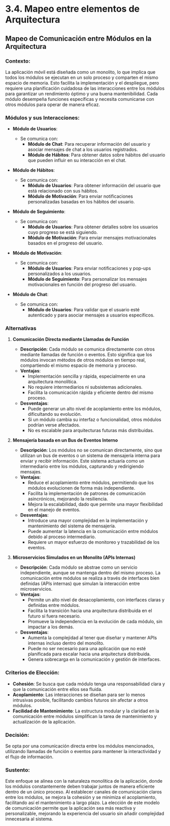 # 3.4. Mapeo entre elementos de Arquitectura

## Mapeo de Comunicación entre Módulos en la Arquitectura

### Contexto:
La aplicación móvil está diseñada como un monolito, lo que implica que todos los módulos se ejecutan en un solo proceso y comparten el mismo espacio de memoria. Esto facilita la implementación y el despliegue, pero requiere una planificación cuidadosa de las interacciones entre los módulos para garantizar un rendimiento óptimo y una buena mantenibilidad. Cada módulo desempeña funciones específicas y necesita comunicarse con otros módulos para operar de manera eficaz.

### Módulos y sus Interacciones:

- **Módulo de Usuarios**:
  - Se comunica con:
    - **Módulo de Chat**: Para recuperar información del usuario y asociar mensajes de chat a los usuarios registrados.
    - **Módulo de Hábitos**: Para obtener datos sobre hábitos del usuario que pueden influir en su interacción en el chat.

- **Módulo de Hábitos**:
  - Se comunica con:
    - **Módulo de Usuarios**: Para obtener información del usuario que está relacionado con sus hábitos.
    - **Módulo de Motivación**: Para enviar notificaciones personalizadas basadas en los hábitos del usuario.

- **Módulo de Seguimiento**:
  - Se comunica con:
    - **Módulo de Usuarios**: Para obtener detalles sobre los usuarios cuyo progreso se está siguiendo.
    - **Módulo de Motivación**: Para enviar mensajes motivacionales basados en el progreso del usuario.

- **Módulo de Motivación**:
  - Se comunica con:
    - **Módulo de Usuarios**: Para enviar notificaciones y pop-ups personalizados a los usuarios.
    - **Módulo de Seguimiento**: Para personalizar los mensajes motivacionales en función del progreso del usuario.

- **Módulo de Chat**:
  - Se comunica con:
    - **Módulo de Usuarios**: Para validar que el usuario esté autenticado y para asociar mensajes a usuarios específicos.

### Alternativas

1. **Comunicación Directa mediante Llamadas de Función**
   - **Descripción**: Cada módulo se comunica directamente con otros mediante llamadas de función o eventos. Esto significa que los módulos invocan métodos de otros módulos en tiempo real, compartiendo el mismo espacio de memoria y proceso.
   - **Ventajas**:
     - Implementación sencilla y rápida, especialmente en una arquitectura monolítica.
     - No requiere intermediarios ni subsistemas adicionales.
     - Facilita la comunicación rápida y eficiente dentro del mismo proceso.
   - **Desventajas**:
     - Puede generar un alto nivel de acoplamiento entre los módulos, dificultando su evolución.
     - Si un módulo cambia su interfaz o funcionalidad, otros módulos podrían verse afectados.
     - No es escalable para arquitecturas futuras más distribuidas.

2. **Mensajería basada en un Bus de Eventos Interno**
   - **Descripción**: Los módulos no se comunican directamente, sino que utilizan un bus de eventos o un sistema de mensajería interna para enviar y recibir información. Este sistema actuaría como un intermediario entre los módulos, capturando y redirigiendo mensajes.
   - **Ventajas**:
     - Reduce el acoplamiento entre módulos, permitiendo que los módulos evolucionen de forma más independiente.
     - Facilita la implementación de patrones de comunicación asincrónicos, mejorando la resiliencia.
     - Mejora la escalabilidad, dado que permite una mayor flexibilidad en el manejo de eventos.
   - **Desventajas**:
     - Introduce una mayor complejidad en la implementación y mantenimiento del sistema de mensajería.
     - Puede aumentar la latencia en la comunicación entre módulos debido al proceso intermediario.
     - Requiere un mayor esfuerzo de monitoreo y trazabilidad de los eventos.

3. **Microservicios Simulados en un Monolito (APIs Internas)**
   - **Descripción**: Cada módulo se abstrae como un servicio independiente, aunque se mantenga dentro del mismo proceso. La comunicación entre módulos se realiza a través de interfaces bien definidas (APIs internas) que simulan la interacción entre microservicios.
   - **Ventajas**:
     - Permite un alto nivel de desacoplamiento, con interfaces claras y definidas entre módulos.
     - Facilita la transición hacia una arquitectura distribuida en el futuro si fuera necesario.
     - Promueve la independencia en la evolución de cada módulo, sin impactar a los demás.
   - **Desventajas**:
     - Aumenta la complejidad al tener que diseñar y mantener APIs internas incluso dentro del monolito.
     - Puede no ser necesario para una aplicación que no esté planificada para escalar hacia una arquitectura distribuida.
     - Genera sobrecarga en la comunicación y gestión de interfaces.

### Criterios de Elección:
- **Cohesión**: Se busca que cada módulo tenga una responsabilidad clara y que la comunicación entre ellos sea fluida.
- **Acoplamiento**: Las interacciones se diseñan para ser lo menos intrusivas posible, facilitando cambios futuros sin afectar a otros módulos.
- **Facilidad de Mantenimiento**: La estructura modular y la claridad en la comunicación entre módulos simplifican la tarea de mantenimiento y actualización de la aplicación.

### Decisión:
Se opta por una comunicación directa entre los módulos mencionados, utilizando llamadas de función o eventos para mantener la interactividad y el flujo de información.

### Sustento:
Este enfoque se alinea con la naturaleza monolítica de la aplicación, donde los módulos constantemente deben trabajar juntos de manera eficiente dentro de un único proceso. Al establecer canales de comunicación claros entre los módulos, se mejora la cohesión y se minimiza el acoplamiento, facilitando así el mantenimiento a largo plazo. La elección de este modelo de comunicación permite que la aplicación sea más reactiva y personalizable, mejorando la experiencia del usuario sin añadir complejidad innecesaria al sistema.

